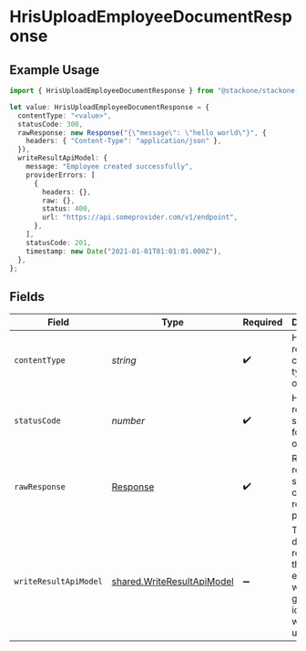 # HrisUploadEmployeeDocumentResponse

## Example Usage

```typescript
import { HrisUploadEmployeeDocumentResponse } from "@stackone/stackone-client-ts/sdk/models/operations";

let value: HrisUploadEmployeeDocumentResponse = {
  contentType: "<value>",
  statusCode: 300,
  rawResponse: new Response("{\"message\": \"hello world\"}", {
    headers: { "Content-Type": "application/json" },
  }),
  writeResultApiModel: {
    message: "Employee created successfully",
    providerErrors: [
      {
        headers: {},
        raw: {},
        status: 400,
        url: "https://api.someprovider.com/v1/endpoint",
      },
    ],
    statusCode: 201,
    timestamp: new Date("2021-01-01T01:01:01.000Z"),
  },
};
```

## Fields

| Field                                                                           | Type                                                                            | Required                                                                        | Description                                                                     |
| ------------------------------------------------------------------------------- | ------------------------------------------------------------------------------- | ------------------------------------------------------------------------------- | ------------------------------------------------------------------------------- |
| `contentType`                                                                   | *string*                                                                        | :heavy_check_mark:                                                              | HTTP response content type for this operation                                   |
| `statusCode`                                                                    | *number*                                                                        | :heavy_check_mark:                                                              | HTTP response status code for this operation                                    |
| `rawResponse`                                                                   | [Response](https://developer.mozilla.org/en-US/docs/Web/API/Response)           | :heavy_check_mark:                                                              | Raw HTTP response; suitable for custom response parsing                         |
| `writeResultApiModel`                                                           | [shared.WriteResultApiModel](../../../sdk/models/shared/writeresultapimodel.md) | :heavy_minus_sign:                                                              | The document related to the employee with the given identifier was uploaded.    |